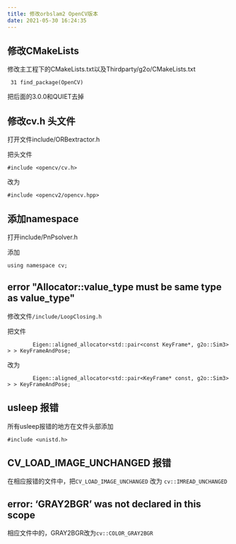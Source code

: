 ```yaml
---
title: 修改orbslam2 OpenCV版本
date: 2021-05-30 16:24:35
---
```


## 修改CMakeLists

修改主工程下的CMakeLists.txt以及Thirdparty/g2o/CMakeLists.txt

```
 31 find_package(OpenCV)
```

把后面的3.0.0和QUIET去掉

## 修改cv.h 头文件

打开文件include/ORBextractor.h

把头文件

```
#include <opencv/cv.h>
```

改为

```
#include <opencv2/opencv.hpp>
```

## 添加namespace

打开include/PnPsolver.h

添加

```
using namespace cv;
```



##  error "Allocator::value_type must be same type as value_type"

修改文件`/include/LoopClosing.h`

把文件

```
        Eigen::aligned_allocator<std::pair<const KeyFrame*, g2o::Sim3> > > KeyFrameAndPose;
```

改为

```
        Eigen::aligned_allocator<std::pair<KeyFrame* const, g2o::Sim3> > > KeyFrameAndPose;
```



## usleep 报错

所有usleep报错的地方在文件头部添加

```
#include <unistd.h>
```



## CV_LOAD_IMAGE_UNCHANGED 报错

在相应报错的文件中，把`CV_LOAD_IMAGE_UNCHANGED` 改为 `cv::IMREAD_UNCHANGED`



## error: ‘GRAY2BGR’ was not declared in this scope

相应文件中的，GRAY2BGR改为`cv::COLOR_GRAY2BGR`

